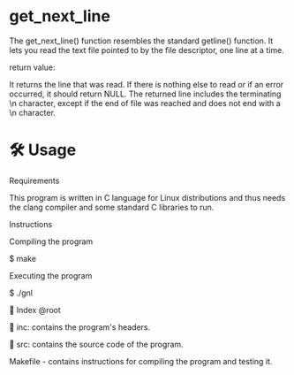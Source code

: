 # get_next_line
The get_next_line() function resembles the standard getline() function. It lets you read the text file pointed to by the file descriptor, one line at a time.

return value:

It returns the line that was read. If there is nothing else to read or if an error occurred, it should return NULL.
The returned line includes the terminating \n character, except if the end of file was reached and does not end with a \n character.

# 🛠️ Usage
Requirements

This program is written in C language for Linux distributions and thus needs the clang compiler and some standard C libraries to run.

Instructions

Compiling the program

$ make

Executing the program

$ ./gnl

📑 Index
@root

📁 inc: contains the program's headers.

📁 src: contains the source code of the program.

Makefile - contains instructions for compiling the program and testing it.
